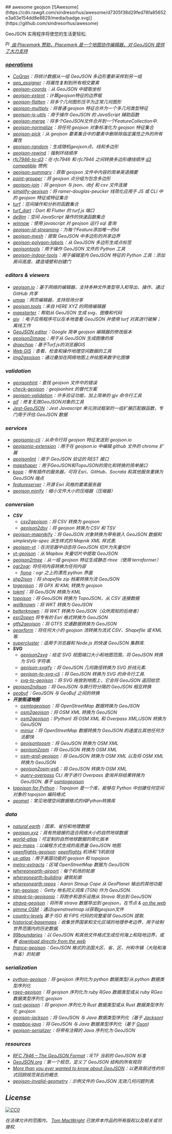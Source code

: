 <div class="github-widget" data-repo="tmcw/awesome-geojson"></div>
## awesome geojson [![Awesome](https://cdn.rawgit.com/sindresorhus/awesome/d7305f38d29fed78fa85652e3a63e154dd8e8829/media/badge.svg)](https://github.com/sindresorhus/awesome)

GeoJSON 实用程序将使您的生活更轻松.

<a href='https://www.placemark.io/'><i><img src='https://raw.githubusercontent.com/tmcw/awesome-geojson/master/.github/placemark.png' width='16' alt='Placemark' height='16' /> 由 Placemark 赞助，Placemark 是一个地图协作编辑器，对 GeoJSON 提供了大力支持

### operations

* [CoGran](https://github.com/berlinermorgenpost/cogran)：将统计数据从一组 GeoJSON 多边形重新采样到另一组
* [geo_assigner](https://github.com/stadt-karlsruhe/geo_assigner)：将属性复制到所有相交要素
* [geojson-coords](https://github.com/mapbox/geojson-coords)：从 GeoJSON 中提取坐标
* [geojson-extent](https://www.npmjs.com/package/geojson-extent)：计算geojson特征的边界框
* [geojson-flatten](https://github.com/tmcw/geojson-flatten)：将多个几何图形压平为正常几何图形
* [geojson-multiply](https://github.com/haoliangyu/geojson-multiply)：将普通 geojson 特征合并为一个多几何类型特征
* [geojson-js-utils](https://github.com/maxogden/geojson-js-utils)：用于操作 GeoJSON 的 JavaScript 辅助函数
* [geojson-merge](https://github.com/mapbox/geojson-merge)：将多个GeoJSON文件合并到一个FeatureCollection中.
* [geojson-normalize](https://github.com/mapbox/geojson-normalize)：将任何 geojson 对象标准化为 geojson 特征集合
* [geojson-pick](https://www.npmjs.com/package/geojson-pick)：从 geojson 要素集合中的要素中删除除指定属性之外的所有属性
* [geojson-random](https://github.com/tmcw/geojson-random)：生成随机geojson点、线和多边形
* [geojson-rewind](https://github.com/mapbox/geojson-rewind)：强制环绕顺序
* [rfc7946-to-d3](https://github.com/tyrasd/rfc7946-to-d3)：在 rfc7946 和 rfc7946 之间转换多边形缠绕顺序 [d3 compatible](https://github.com/d3/d3-geo#d3-geo) 惯例.
* [geojson-summary](https://github.com/mapbox/geojson-summary)：获取 geojson 文件中内容的简单英语摘要
* [point-grouper](https://github.com/substack/point-grouper)：将 geojson 点分组为包含多边形
* [geojson-join](https://github.com/tmcw/geojson-join)：将 geojson 与 json、dbf 和 csv 文件连接
* [simplify-geojson](https://github.com/maxogden/simplify-geojson)：将 ramer-douglas-peucker 线简化应用于 JS 或 CLI 中的 geojson 特征或特征集合
* [turf](https://github.com/Turfjs/turf)：空间操作和分析的函数集合
* [turf_dart](https://github.com/dartclub/turf_dart)：Dart 和 Flutter 的 turf.js 端口
* [de9im](https://github.com/dpmcmlxxvi/de9im)：空间 JavaScript 操作的快速函数集合
* [winnow](https://github.com/dmfenton/winnow)：使用 javascript 对 geojson 运行 sql 查询
* [geojson-id-streaming](https://github.com/andrewharvey/geojson-id-streaming)：为每个Feature添加唯一的id
* [geojson-mesh](https://github.com/andrewharvey/geojson-mesh)：提取 GeoJSON 中多边形的共享边界
* [geojson-polygon-labels](https://github.com/andrewharvey/geojson-polygon-labels)：从 GeoJSON 多边形生成点标签
* [geojsontools](https://github.com/micolous/geojsontools)：用于操作 GeoJSON 文件的 Python 工具
* [geojson-indoor-tools](https://github.com/armanjr/geojson-indoor-tools)：用于编辑室内 GeoJSON 特征的 Python 工具：添加房间高度、建造墙壁和创建门


### editors & viewers

* [geojson.io](http://geojson.io/)：基于网络的编辑器，支持多种文件类型导入和导出、操作、通过 GitHub 共享
* [umap](http://umap.openstreetmap.fr/en/)：网页编辑器，支持现场分享
* [geojson.tools](http://geojson.tools/)：来自 HERE XYZ 的网络编辑器
* [mapstarter](http://mapstarter.com/)：帮助从 GeoJSON 生成 svg、图像和代码
* [gjv](https://github.com/anandthakker/gjv) ：电子应用程序可以在本地查看 GeoJSON 并使用 turf 对其进行破解； 离线工作
* [GeoJSON editor](https://tomscholz.github.io/geojson-editor/)：Google 简单 geojson 编辑器的修改版本
* [geojson2image](https://github.com/brycejohnston/geojson2image)：用于从 GeoJSON 生成图像的库
* [dropchop](http://dropchop.io/)：基于Turf.js的浏览器GIS
* [Web GIS](https://drewweth.github.io/geodebugger)：查看、检查和操作地理空间数据的工具
* [img2geojson](https://caseymm.github.io/img2geojson/)：通过叠加在网络地图上并绘图来数字化图像

### validation

* [geojsonhint](https://github.com/mapbox/geojsonhint)：查找 geojson 文件中的错误
* [check-geojson](https://github.com/placemark/check-geojson)：geojsonhint 的替代方案
* [geojson-validation](https://www.npmjs.com/package/geojson-validation)：许多验证功能，加上简单的 gjv 命令行工具
* [gjf](https://github.com/yazeed44/gjf)：修复无效GeoJSON对象的工具
* [Jest-GeoJSON](https://github.com/M-Scott-Lassiter/jest-geojson)：Jest Javascript 单元测试框架的一组扩展匹配器函数，专门用于评估 GeoJSON 数据

### services

* [geojsonio-cli](https://github.com/mapbox/geojsonio-cli)：从命令行将 geojson 特征发送到 geojson.io
* [geojsonio-extension](https://github.com/mapbox/geojsonio-extension)：用于在 geojson.io 中编辑 github 文件的 chrome 扩展
* [geojsonlint](http://geojsonlint.com/)：用于 GeoJSON 验证的 REST 接口
* [mapshaper](http://mapshaper.org/)：用于GeoJSON和TopoJSON的简化和转换的简单接口
* [koop](https://koopjs.github.io)：带有插件的服务器，可将 Esri、GitHub、Socrata 和其他服务重铸为 GeoJSON 端点
* [featureserver](https://github.com/featureserver/featureserver)：开源 Esri 风格的要素服务器
* [geojson minify](https://open-innovations.github.io/geojson-minify/)：缩小文件大小的压缩器（压缩器）

### conversion

* **CSV**
  * [csv2geojson](https://github.com/mapbox/csv2geojson)：将 CSV 转换为 geojson
  * [geojson2dsv](https://github.com/tmcw/geojson2dsv)：将 geojson 转换为 CSV 和 TSV
* [geojson-mapnikify](https://github.com/mapbox/geojson-mapnikify)：将 GeoJSON 对象转换为带有嵌入 GeoJSON 数据和 simplestyle-spec 派生样式的 Mapnik XML 样式表.
* [geojson-vt](https://github.com/mapbox/geojson-vt)：在浏览器中动态将 GeoJSON 切片为矢量切片
* [vt-geojson](https://github.com/developmentseed/vt-geojson)：从 Mapbox 矢量切片中提取 GeoJSON
* [geojson2rtree](https://github.com/maxogden/geojson2rtree)：从一组 geojson 特征生成静态 rtree（使用 terraformer）
* [ogr2ogr](http://www.gdal.org/ogr2ogr.html): 将任何内容转换为任何内容
  * [fiona](https://github.com/toblerity/fiona)：ogr 之上的漂亮 python 界面
* [shp2json](https://github.com/substack/shp2json)：将 shapefile zip 档案转换为流 GeoJSON
* [togeojson](https://github.com/tmcw/togeojson)：将 GPX 和 KML 转换为 geojson
* [tokml](https://github.com/mapbox/tokml)：将 GeoJSON 转换为 KML
* [topojson](https://github.com/topojson/topojson)：将 GeoJSON 转换为 TopoJSON，从 CSV 连接数据
* [wellknown](https://github.com/mapbox/wellknown)：将 WKT 转换为 GeoJSON
* [betterknown](https://github.com/placemark/betterknown)：将 WKT 转换为 GeoJSON（众所周知的后继者）
* [esri2open](https://github.com/project-open-data/esri2open) 将专有的 Esri 格式转换为 GeoJSON
* [gtfs2geojson](https://github.com/tmcw/gtfs2geojson)：将 GTFS 交通数据转换为 GeoJSON
* [geoxform](https://github.com/koopjs/geoxform)：将任何大小的 geojson 流转换为流式 CSV、Shapefile 或 KML 等.
* [supercluster](https://github.com/mapbox/supercluster)：适用于浏览器和 Node.js 的快速 GeoJSON 集群库.
* **SVG**
  * [geojson2svg](https://github.com/gagan-bansal/geojson2svg)：给定 SVG 视图端口大小和地图范围，将 GeoJSON 转换为 SVG 字符串.
  * [geojson-svgify](https://github.com/juliuste/geojson-svgify)：将 GeoJSON 几何路径转换为 ​​SVG 折线元素.
  * [geojson-to-svg-cli](https://github.com/derhuerst/geojson-to-svg-cli)：将 GeoJSON 转换为 SVG 的命令行工具.
  * [svg-to-geojson](https://github.com/mapbox/svg-to-geojson)：将 SVG 拖放到地图上，它会将 GeoJSON 返回给您.
* [geojson2ndjson](https://www.npmjs.com/package/geojson2ndjson)：将 GeoJSON 与换行符分隔的 GeoJSON 相互转换
* [geobuf](https://www.npmjs.com/package/geobuf/v/0.2.1)：GeoJSON 与 GeoBuf 之间的转换
* **开放街道地图**
  * [osmtogeojson](https://github.com/tyrasd/osmtogeojson)：将 OpenStreetMap 数据转换为 GeoJSON
  * [osm2geojson](https://github.com/rclark/osm2geojson)：将 OSM XML 转换为 GeoJSON
  * [osm2geojson](https://github.com/aspectumapp/osm2geojson)：(Python) 将 OSM XML 和 Overpass XML/JSON 转换为 GeoJSON
  * [minjur](https://github.com/mapbox/minjur)：将 OpenStreetMap 数据转换为 GeoJSON 的速度比其他任何方法都快
  * [geojsontoosm](https://github.com/tyrasd/geojsontoosm)：将 GeoJSON 转换为 OSM XML
  * [geojson2osm](https://github.com/Rub21/geojson2osm)：将 GeoJSON 转换为 OSM XML
  * [osm-and-geojson](https://github.com/aaronlidman/osm-and-geojson)：将 GeoJSON 转换为 OSM XML 以及将 OSM XML 转换为 GeoJSON
  * [geojson2osm-es6](https://github.com/DenisCarriere/geojson2osm-es6/)：将 GeoJSON 转换为 OSM XML
  * [query-overpass](https://github.com/perliedman/query-overpass)  CLI 用于进行 Overpass 查询并将结果转换为 GeoJSON. 基于 [osmtogeojson](https://github.com/tyrasd/osmtogeojson)
* [topojson for Python](https://github.com/mattijn/topojson)：Topojson 是一个库，能够在 Python 中创建任何空间对象的 topojson 编码格式.
* [geomet](https://github.com/geomet/geomet)：常见地理空间数据格式的纯Python转换库


### data

* [natural earth](http://www.naturalearthdata.com/)：国家、省份和地理数据
* [geojson.xyz](http://geojson.xyz/)：具有热链接的适合网络大小的自然地球数据
* [world-atlas](https://github.com/topojson/world-atlas)：可定制的自然地球数据的简化版本
* [geo-maps](https://github.com/simonepri/geo-maps)：以编程方式生成的高质量 GeoJSON 地图.
* [openflights-geojson](https://github.com/tmcw/openflights-geojson): [openflights](http://openflights.org/) 机场和飞机航线
* [us-atlas](https://github.com/topojson/us-atlas)：用于美国功能的 geojson 和 topojson
* [metro-extracts](https://mapzen.com/data/metro-extracts/)：区域 OpenStreetMap 数据为 GeoJSON
* [whereonearth-airport](https://github.com/straup/whereonearth-airport)：每个机场的轮廓
* [whereonearth-building](https://github.com/straup/whereonearth-building/): 建筑轮廓
* [whereonearth repos](https://github.com/search?q=user%3Astraup+whereonearth)：Aaron Straup Cope 从 GeoPlanet 输出的其他功能
* [tgn-geojson](https://github.com/straup/tgn-geojson)： Getty 地名同义词库 (TGN) 作为 GeoJSON.
* [strava-to-geojsonio](https://github.com/taketime/strava-to-geojsonio)：将跑步和游乐设施从 Strava 导出到 GeoJSON
* [strava-geojson](https://github.com/tmcw/strava-geojson)：将所有 strava 数据导出到 geojson，在节点 &amp; [on the web](http://www.macwright.org/strava-geojson/)
* [gimme OSM](http://ustroetz.github.io/gimmeOSM/)：通过openstreetmap id获取geojson文件
* [country-levels](https://github.com/hyperknot/country-levels-export) 基于 ISO 和 FIPS 代码的完整星球 GeoJSON 提取.
* [historical-basemaps](https://github.com/aourednik/historical-basemaps)：收集世界国家和文化区域的地理参考边界，用于绘制世界范围内的历史数据.
* [99boundaries](https://github.com/TimMcCauley/nintynine-boundaries)：以 GeoJSON 和其他文件格式生成任何海上和陆地边界，或者 [download directly from the web](https://99boundaries.com)
* [france-geojson](https://github.com/gregoiredavid/france-geojson)：GeoJSON 格式的法国大区、省、区、州和市镇（大陆和海外省）的轮廓

### serialization

* [python-geojson](https://github.com/frewsxcv/python-geojson)：将 geojson 序列化为 python 数据类型/从 python 数据类型序列化
* [rgeo-geojson](https://github.com/rgeo/rgeo-geojson)：将 geojson 序列化为 ruby​​ RGeo 数据类型或从 ruby​​ RGeo 数据类型序列化 geojson
* [rust-geojson](https://github.com/georust/rust-geojson)：将 geojson 序列化为 Rust 数据类型或从 Rust 数据类型序列化 geojson
* [geojson-jackson](https://github.com/opendatalab-de/geojson-jackson)：将 GeoJSON 与 Java 数据类型序列化（基于 [Jackson](http://wiki.fasterxml.com/JacksonHome))
* [mapbox-java](https://github.com/mapbox/mapbox-java)：将 GeoJSON 与 Java 数据类型序列化（基于 [Gson](https://github.com/google/gson))
* [geojson-serializer](https://github.com/ancore/geojson-serializer)：将带有注释的 Java 序列化为 GeoJSON

### resources

* [RFC 7946 – The GeoJSON Format](https://tools.ietf.org/html/rfc7946)：IETF 当前的 GeoJSON 标准
* [GeoJSON.org](http://geojson.org/)：第一个规范，定义了 GeoJSON 结构的所有规则
* [More than you ever wanted to know about GeoJSON](http://www.macwright.org/2015/03/23/geojson-second-bite.html)：以更具叙述性的形式回顾规范背后的概念.
* [geojson-invalid-geometry](https://github.com/chrieke/geojson-invalid-geometry)：示例文件的 GeoJSON 无效几何问题列表.

## License

[![CC0](https://licensebuttons.net/p/zero/1.0/88x31.png)](https://creativecommons.org/publicdomain/zero/1.0/ )

在法律允许的范围内， [Tom MacWright](http://www.macwright.org) 已放弃本作品的所有版权以及相关或邻接权.
